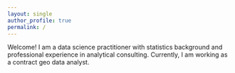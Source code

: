 ```yaml
---
layout: single
author_profile: true
permalink: /
---
```


Welcome! I am a data science practitioner with statistics background and professional experience in analytical consulting. Currently, I am working as a contract geo data analyst. 


